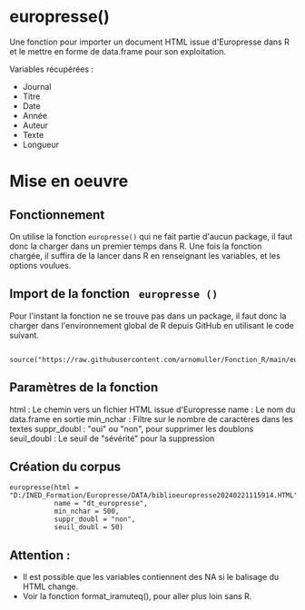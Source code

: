 # europresse()

Une fonction pour importer un document HTML issue d'Europresse dans R et le mettre en forme de data.frame pour son exploitation.

Variables récupérées :
- Journal  
- Titre  
- Date  
- Année  
- Auteur  
- Texte  
- Longueur  


# Mise en oeuvre
 
## Fonctionnement

On utilise la fonction `europresse()` qui ne fait partie d'aucun package, il faut donc la charger dans un premier temps dans R. 
Une fois la fonction chargée, il suffira de la lancer dans R en renseignant les variables, et les options voulues.


## Import de la fonction ` europresse ()`

Pour l'instant la fonction ne se trouve pas dans un package, il faut donc la charger dans l'environnement global de R depuis GitHub en utilisant le code suivant.  

```{r}

source("https://raw.githubusercontent.com/arnomuller/Fonction_R/main/europresse/Fonction_europresse.R")

```




## Paramètres de la fonction

html        : Le chemin vers un fichier HTML issue d'Europresse
name        : Le nom du data.frame en sortie
min_nchar   : Filtre sur le nombre de caractères dans les textes
suppr_doubl : "oui" ou "non", pour supprimer les doublons
seuil_doubl : Le seuil de "sévérité" pour la suppression





## Création du corpus 

```{r}
europresse(html = "D:/INED_Formation/Europresse/DATA/biblioeuropresse20240221115914.HTML",
           name = "dt_europresse",
           min_nchar = 500,
           suppr_doubl = "non",
           seuil_doubl = 50)
```


## Attention :

- Il est possible que les variables contiennent des NA si le balisage du HTML change.
- Voir la fonction format_iramuteq(), pour aller plus loin sans R.



